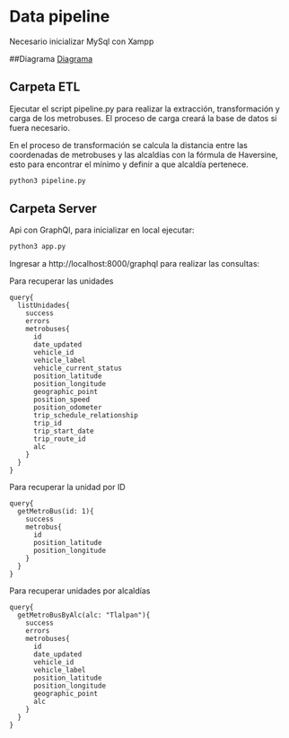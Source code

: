 # Data pipeline

Necesario inicializar MySql con Xampp

##Diagrama
[Diagrama](https://drive.google.com/file/d/1Phv39urILgDo_CGEHA3CRMPIrOIzBMmg/view)

## Carpeta ETL
Ejecutar el script pipeline.py para realizar la extracción, transformación y carga de los metrobuses. El proceso de carga creará la base de datos si fuera necesario.

En el proceso de transformación se calcula la distancia entre las coordenadas de metrobuses y las alcaldías con la fórmula de Haversine, esto para encontrar el mínimo y definir a que alcaldía pertenece.

```bash
python3 pipeline.py
```

## Carpeta Server
Api con GraphQl, para inicializar en local ejecutar:
```bash
python3 app.py
```
Ingresar a http://localhost:8000/graphql para realizar las consultas:

Para recuperar las unidades 
```
query{
  listUnidades{
    success
    errors
    metrobuses{
      id
      date_updated
      vehicle_id
      vehicle_label
      vehicle_current_status
      position_latitude
      position_longitude
      geographic_point
      position_speed
      position_odometer
      trip_schedule_relationship
      trip_id
      trip_start_date
      trip_route_id
      alc
    }
  }
}
```
Para recuperar la unidad por ID
```
query{
  getMetroBus(id: 1){
    success
    metrobus{
      id
      position_latitude
      position_longitude
    }
  }
}
```

Para recuperar unidades por alcaldías
```
query{
  getMetroBusByAlc(alc: "Tlalpan"){
    success
    errors
    metrobuses{
      id
      date_updated
      vehicle_id
      vehicle_label
      position_latitude
      position_longitude
      geographic_point
      alc
    }
  }
}

```
